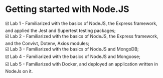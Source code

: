 # Getting started with Node.JS
☑️ Lab 1 - Familiarized with the basics of NodeJS, the Express framework, and applied the Jest and Supertest testing packages;
<br>☑️ Lab 2 - Familiarized with the basics of NodeJS, the Express framework, and the Convivt, Dotenv, Axios modules;
<br>☑️ Lab 3 - Familiarized with the basics of NodeJS and MongoDB;
<br>☑️ Lab 4 - Familiarized with the basics of NodeJS and Mongoose;
<br>☑️ Lab 5 - Familiarized with Docker, and deployed an application written in NodeJs on it.